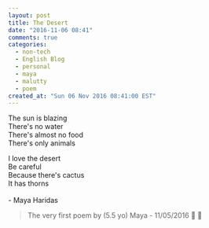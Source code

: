 ```yaml
---
layout: post
title: The Desert
date: "2016-11-06 08:41"
comments: true
categories:
  - non-tech
  - English Blog
  - personal
  - maya
  - malutty
  - poem
created_at: "Sun 06 Nov 2016 08:41:00 EST"
---
```

The sun is blazing<br />
There's no water<br />
There's almost no food<br />
There's only animals<br />

I love the desert<br />
Be careful<br />
Because there's cactus<br />
It has thorns<br />
<br />
 \- Maya Haridas

> The very first poem by (5.5 yo) Maya - 11/05/2016
> 🌵 🐫 
